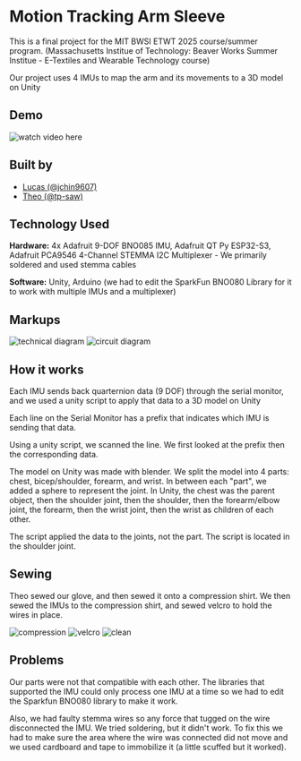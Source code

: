 # Motion Tracking Arm Sleeve

This is a final project for the MIT BWSI ETWT 2025 course/summer program.
(Massachusetts Institue of Technology: Beaver Works Summer Institue - E-Textiles and Wearable Technology course)

Our project uses 4 IMUs to map the arm and its movements to a 3D model on Unity

## Demo

![watch video here](media/demo.gif)

## Built by

- [Lucas (@jchin9607)](https://www.github.com/jchin9607)
- [Theo (@tp-saw)](https://www.github.com/tp-saw)

## Technology Used

**Hardware:** 4x Adafruit 9-DOF BNO085 IMU, Adafruit QT Py ESP32-S3, Adafruit PCA9546 4-Channel STEMMA I2C Multiplexer - We primarily soldered and used stemma cables

**Software:** Unity, Arduino (we had to edit the SparkFun BNO080 Library for it to work with multiple IMUs and a multiplexer)

## Markups

![technical diagram](/media/techdia.png)
![circuit diagram](/media/circuitdia.png)

## How it works

Each IMU sends back quarternion data (9 DOF) through the serial monitor, and we used a unity script to apply that data to a 3D model on Unity

Each line on the Serial Monitor has a prefix that indicates which IMU is sending that data.

Using a unity script, we scanned the line. We first looked at the prefix then the corresponding data.

The model on Unity was made with blender. We split the model into 4 parts: chest, bicep/shoulder, forearm, and wrist. In between each "part", we added a sphere to represent the joint. In Unity, the chest was the parent object, then the shoulder joint, then the shoulder, then the forearm/elbow joint, the forearm, then the wrist joint, then the wrist as children of each other.

The script applied the data to the joints, not the part. The script is located in the shoulder joint.

## Sewing

Theo sewed our glove, and then sewed it onto a compression shirt. We then sewed the IMUs to the compression shirt, and sewed velcro to hold the wires in place.

![compression](/media/compression.png)
![velcro](/media/velcro.png)
![clean](/media/clean.png)

## Problems

Our parts were not that compatible with each other. The libraries that supported the IMU could only process one IMU at a time so we had to edit the Sparkfun BNO080 library to make it work.

Also, we had faulty stemma wires so any force that tugged on the wire disconnected the IMU. We tried soldering, but it didn't work. To fix this we had to make sure the area where the wire was connected did not move and we used cardboard and tape to immobilize it (a little scuffed but it worked).
